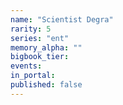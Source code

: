 ```yaml
---
name: "Scientist Degra"
rarity: 5
series: "ent"
memory_alpha: ""
bigbook_tier:
events:
in_portal:
published: false
---
```

